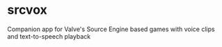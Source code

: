 # srcvox
Companion app for Valve's Source Engine based games with voice clips and text-to-speech playback 
